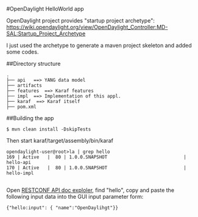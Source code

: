 #OpenDaylight HelloWorld app

OpenDaylight project provides "startup project archetype": https://wiki.opendaylight.org/view/OpenDaylight_Controller:MD-SAL:Startup_Project_Archetype

I just used the archetype to generate a maven project skeleton and added some codes.

##Directory structure

```
.
├── api   ==> YANG data model
├── artifacts
├── features  ==> Karaf features
├── impl  ==> Implementation of this appl.
├── karaf  ==> Karaf itself
├── pom.xml
```

##Building the app
```
$ mvn clean install -DskipTests
```
Then start karaf/target/assembly/bin/karaf

```
opendaylight-user@root>la | grep hello
169 | Active   |  80 | 1.0.0.SNAPSHOT                            | hello-api                                                                
170 | Active   |  80 | 1.0.0.SNAPSHOT                            | hello-impl                                          
```

##

Open [RESTCONF API doc exploler](http://localhost:8181/apidoc/explorer/index.html), find "hello", copy and paste the following input data into the GUI input parameter form:

```
{"hello:input": { "name":"OpenDaylihgt"}}
```
